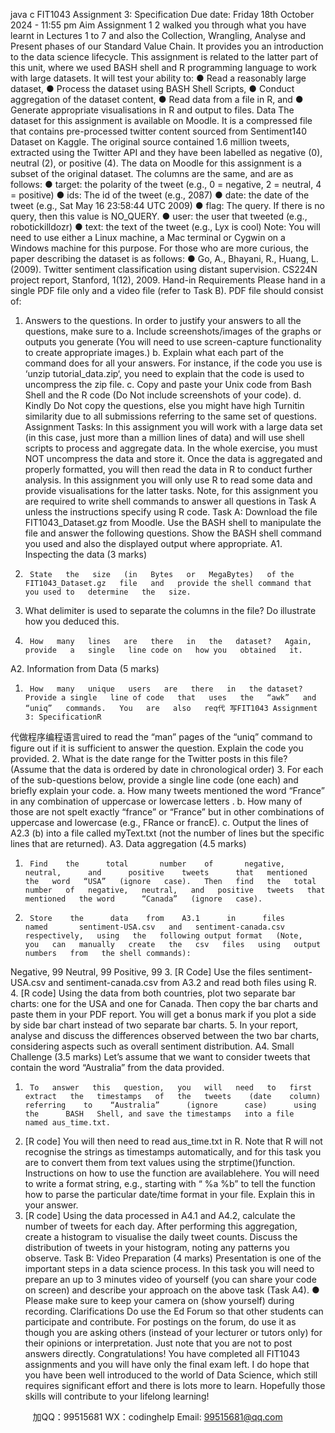 java c
FIT1043 Assignment 3: Specification 
Due date:   Friday   18th October 2024 -   11:55   pm
Aim Assignment   1      2   walked   you   through   what   you   have   learnt   in   Lectures   1   to   7 and   also the Collection, Wrangling, Analyse and Present phases of our Standard   Value   Chain. It   provides   you   an   introduction   to   the   data   science   lifecycle. This   assignment   is   related   to   the   latter   part   of   this   unit,   where   we   used   BASH   shell   and   R   programming   language   to   work   with   large   datasets.   It   will test your ability   to:
● Read a   reasonably   large dataset,
●       Process the dataset   using   BASH   Shell   Scripts,
●       Conduct aggregation of the   dataset   content,
● Read data from a   file   in   R,   and
●       Generate appropriate visualisations in   R and   output   to   files.
Data 
The   dataset   for   this   assignment   is   available   on   Moodle.   It   is   a   compressed   file   that   contains   pre-processed   twitter   content   sourced   from   Sentiment140 Dataset on   Kaggle.   The   original   source   contained   1.6   million tweets, extracted using the   Twitter API   and   they   have   been   labelled   as   negative   (0),   neutral   (2),   or positive   (4). The data on   Moodle for this assignment is a   subset   of   the   original   dataset. The columns are the same,   and   are   as follows:
●       target: the polarity of the tweet (e.g.,   0   =   negative,   2   =   neutral,   4   =   positive)
● ids: The   id of the tweet   (e.g., 2087)
●       date: the date of the tweet (e.g.,   Sat   May   16   23:58:44   UTC   2009)
●       flag: The query. If there   is   no query, then this   value   is   NO_QUERY.
●          user: the user that tweeted (e.g.,   robotickilldozr)
● text: the text of the tweet   (e.g.,   Lyx   is cool)
Note:   You   will   need   to   use   either   a   Linux   machine,   a   Mac   terminal   or   Cygwin   on   a   Windows   machine for this purpose.
For those who are   more curious, the   paper describing the dataset   is as follows:
●       Go,    A.,    Bhayani,    R.,        Huang, L.   (2009).   Twitter   sentiment   classification
using distant supervision. CS224N   project   report, Stanford,   1(12), 2009.
Hand-in Requirements 
Please   hand   in a single   PDF file only and a video   file   (refer   to Task B). PDF file should consist of: 
1.    Answers   to   the   questions.    In   order   to   justify   your   answers   to   all   the   questions,   make sure   to
a.      Include   screenshots/images   of   the   graphs   or   outputs   you   generate   (You   will need to   use screen-capture functionality to create appropriate   images.)
b.      Explain what each   part of the command does for all your answers.
For   instance,   if   the   code   you   use   is   ‘unzip   tutorial_data.zip‘,   you   need   to   explain that the code   is used to   uncompress the   zip   file.
c.      Copy   and   paste   your   Unix   code   from   Bash   Shell and the   R code (Do Not include screenshots of your code).
d.      Kindly Do    Not copy    the    questions,    else    you    might      have    high    Turnitin
similarity due to all submissions referring to the   same   set   of questions.
Assignment Tasks: In   this   assignment   you   will   work   with   a   large   data   set   (in this case, just   more than a   million   lines   of data)   and   will   use   shell   scripts to   process and aggregate   data.   In the   whole   exercise,   you   must   NOT   uncompress   the   data   and   store   it.   Once   the   data   is   aggregated    and    properly    formatted,    you   will   then    read   the   data    in    R   to   conduct   further    analysis.    In this assignment you will only use R   to read   some   data   and   provide visualisations for the latter tasks.
Note,   for   this   assignment   you   are   required   to   write shell commands to   answer   all   questions   in Task A   unless the   instructions specify   using R code.
Task A: Download    the   file    FIT1043_Dataset.gz   from   Moodle.    Use   the   BASH   shell   to   manipulate   the   file   and   answer   the   following   questions.   Show   the   BASH   shell   command you used and also the displayed output where   appropriate.
A1. Inspecting the data (3 marks) 
1.      State   the   size   (in   Bytes   or   MegaBytes)   of the   FIT1043_Dataset.gz   file   and   provide the shell command that you used to   determine   the   size.
2.    What    delimiter      is      used    to    separate    the      columns      in    the    file?      Do   illustrate   how you deduced this.
3.      How   many   lines   are   there   in   the   dataset?   Again,   provide   a   single   line code on   how you   obtained   it.
A2. Information from Data (5 marks) 
1.      How   many   unique   users   are   there   in   the dataset?   Provide a single   line of code   that   uses   the   “awk”   and   “uniq”   commands.   You   are   also   req代 写FIT1043 Assignment 3: SpecificationR
代做程序编程语言uired   to   read   the “man” pages   of the   “uniq”   command   to   figure   out   if it   is sufficient to answer the   question.   Explain   the   code   you   provided.
2.    What   is   the   date   range   for   the   Twitter   posts   in   this   file?   (Assume   that   the   data   is ordered   by date   in chronological   order)
3.      For   each   of the   sub-questions   below,   provide a single   line code (one   each)   and briefly   explain your   code.
a.      How       many       tweets       mentioned         the       word       “France”       in       any   combination of uppercase or lowercase   letters   .
b.      How   many   of   those   are   not   spelt   exactly   “france”   or   “France”   but   in   other    combinations    of    uppercase      and      lowercase      (e.g.,      FRance    or   francE).
c.      Output   the   lines   of A2.3 (b) into   a   file   called   myText.txt   (not   the   number of lines but   the specific   lines that   are   returned).
A3. Data aggregation (4.5 marks) 
1.      Find    the      total       number    of       negative,      neutral,      and      positive    tweets      that   mentioned   the   word   “USA”   (ignore   case).   Then   find   the   total   number   of   negative,   neutral,   and   positive   tweets   that   mentioned   the word      “Canada”   (ignore   case).
2.      Store    the      data    from    A3.1      in      files      named       sentiment-USA.csv   and   sentiment-canada.csv respectively,   using   the   following output format   (Note,   you   can   manually   create   the   csv   files   using   output   numbers   from   the shell commands):
Negative,   99   Neutral,   99      Positive,   99
3. [R Code] Use   the   files   sentiment-USA.csv and   sentiment-canada.csv   from A3.2 and   read   both files   using   R.
4. [R code] Using   the   data   from   both   countries,   plot   two   separate   bar   charts:   one   for   the   USA   and   one   for   Canada.   Then   copy   the   bar   charts   and   paste   them   in   your   PDF   report.   You   will   get   a   bonus   mark   if you   plot   a side   by side   bar chart   instead of two separate bar   charts.
5.      In   your   report, analyse and discuss the differences observed   between the two   bar charts, considering aspects such as overall sentiment   distribution.
A4. Small Challenge (3.5 marks) 
Let’s   assume   that   we   want   to   consider   tweets   that   contain   the   word   “Australia”   from   the data   provided.
1.      To   answer   this   question,   you   will   need   to   first   extract   the   timestamps   of   the   tweets    (date    column)    referring    to    “Australia”      (ignore      case)      using    the      BASH   Shell, and save the timestamps   into a file   named aus_time.txt.
2. [R    code] You   will   then    need   to    read   aus_time.txt    in    R.    Note   that    R   will    not   recognise   the   strings   as   timestamps   automatically,   and   for   this   task   you   are   to   convert   them   from   text   values   using   the   strptime()function.   Instructions   on   how   to    use    the    function    are   availablehere.   You   will   need   to   write   a   format string,   e.g.,   starting   with   “   %a   %b”   to   tell   the   function   how to   parse the   particular   date/time format   in your file.   Explain this   in your answer.
3. [R code] Using   the   data   processed   in   A4.1   and   A4.2,   calculate   the   number   of   tweets   for   each   day.   After   performing   this   aggregation,   create   a   histogram   to   visualise    the    daily      tweet      counts.      Discuss      the      distribution      of      tweets      in      your   histogram,   noting any patterns you observe.
Task B: Video Preparation (4 marks) Presentation   is   one   of   the   important   steps   in   a   data   science   process.   In   this   task   you   will   need   to   prepare   an up to 3 minutes video of yourself (you can share your   code   on   screen) and describe your approach on the above task   (Task A4).
●       Please make sure to   keep your camera   on   (show   yourself)   during   recording.
Clarifications Do    use    the      Ed      Forum    so      that      other      students      can      participate      and      contribute.      For   postings    on    the    forum,    do    use   it   as   though   you   are   asking   others   (instead   of   your   lecturer   or   tutors   only)   for   their   opinions   or   interpretation.   Just   note   that   you   are   not   to   post answers directly.
Congratulations! You   have completed all   FIT1043 assignments and you will   have only the   final   exam   left.   I   do   hope   that   you   have   been   well   introduced   to   the   world   of   Data   Science,   which   still   requires    significant    effort    and    there    is    lots    more    to    learn.    Hopefully   those   skills   will   contribute to your lifelong   learning!




         
加QQ：99515681  WX：codinghelp  Email: 99515681@qq.com
